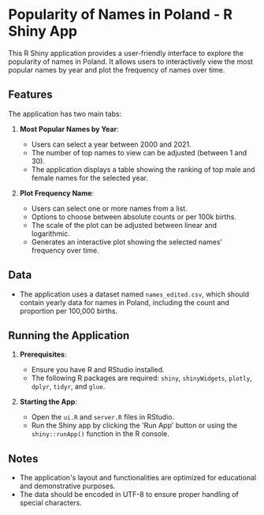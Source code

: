 # Popularity of Names in Poland - R Shiny App

This R Shiny application provides a user-friendly interface to explore the popularity of names in Poland. It allows users to interactively view the most popular names by year and plot the frequency of names over time.

## Features

The application has two main tabs:

1. **Most Popular Names by Year**: 
   - Users can select a year between 2000 and 2021.
   - The number of top names to view can be adjusted (between 1 and 30).
   - The application displays a table showing the ranking of top male and female names for the selected year.

2. **Plot Frequency Name**: 
   - Users can select one or more names from a list.
   - Options to choose between absolute counts or per 100k births.
   - The scale of the plot can be adjusted between linear and logarithmic.
   - Generates an interactive plot showing the selected names' frequency over time.

## Data

- The application uses a dataset named `names_edited.csv`, which should contain yearly data for names in Poland, including the count and proportion per 100,000 births.

## Running the Application

1. **Prerequisites**:
   - Ensure you have R and RStudio installed.
   - The following R packages are required: `shiny`, `shinyWidgets`, `plotly`, `dplyr`, `tidyr`, and `glue`.

2. **Starting the App**:
   - Open the `ui.R` and `server.R` files in RStudio.
   - Run the Shiny app by clicking the 'Run App' button or using the `shiny::runApp()` function in the R console.

## Notes

- The application's layout and functionalities are optimized for educational and demonstrative purposes.
- The data should be encoded in UTF-8 to ensure proper handling of special characters.
